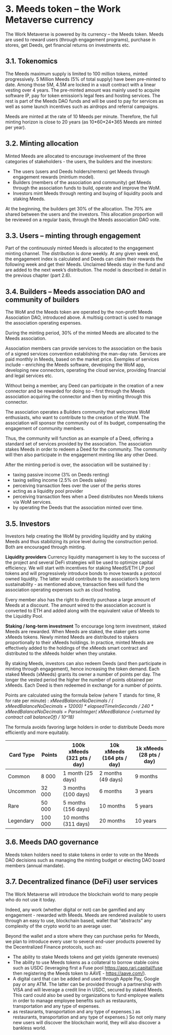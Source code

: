 # 3. Meeds token – the Work Metaverse currency

The Work Metaverse is powered by its currency – the Meeds token. Meeds are used to reward users (through engagement programs), purchase in stores, get Deeds, get financial returns on investments etc.

## 3.1. Tokenomics

The Meeds maximum supply is limited to 100 million tokens, minted progressively. 5 Million Meeds (5% of total supply) have been pre-minted to date. Among those 5M, 4.5M are locked in a vault contract with a linear vesting over 4 years. The pre-minted amount was mainly used to acquire software IP, pay for token emission’s legal fees and hosting services. The rest is part of the Meeds DAO funds and will be used to pay for services as well as some launch incentives such as airdrops and referral campaigns.

Meeds are minted at the rate of 10 Meeds per minute. Therefore, the full minting horizon is close to 20 years (as 10\*60\*24\*365 Meeds are minted per year).

## 3.2. Minting allocation

Minted Meeds are allocated to encourage involvement of the three categories of stakeholders - the users, the builders and the investors:

- The users (users and Deeds holders/renters) get Meeds through engagement rewards (mintium model).
- Builders (members of the association and community) get Meeds through the association funds to build, operate and improve the WoM.
- Investors mint Meeds through renting and buying of liquidity pools and staking Meeds.

At the beginning, the builders get 30% of the allocation. The 70% are shared between the users and the investors. This allocation proportion will be reviewed on a regular basis, through the Meeds association DAO vote.

## 3.3. Users – minting through engagement

Part of the continuously minted Meeds is allocated to the engagement minting channel. The distribution is done weekly. At any given week end, the engagement index is calculated and Deeds can claim their rewards the following week and get their Meeds. Unclaimed Meeds stay in the fund and are added to the next week’s distribution. The model is described in detail in the previous chapter (part 2.6).

## 3.4. Builders – Meeds association DAO and community of builders

The WoM and the Meeds token are operated by the non-profit Meeds Association DAO, introduced above. A multisig contract is used to manage the association operating expenses.

During the minting period, 30% of the minted Meeds are allocated to the Meeds association.

Association members can provide services to the association on the basis of a signed services convention establishing the man-day rate. Services are paid monthly in Meeds, based on the market price. Exemples of services include – enriching the Meeds software, developing the WoM app, developing new connectors, operating the cloud service, providing financial and legal services etc.

Without being a member, any Deed can participate in the creation of a new connector and be rewarded for doing so – first through the Meeds association acquiring the connector and then by minting through this connector.

The association operates a Builders community that welcomes WoM enthusiasts, who want to contribute to the creation of the WoM. The association will sponsor the community out of its budget, compensating the engagement of community members.

Thus, the community will function as an example of a Deed, offering a standard set of services provided by the association. The association stakes Meeds in order to redeem a Deed for the community. The community will then also participate in the engagement minting like any other Deed.

After the minting period is over, the association will be sustained by :

- taxing passive income (3% on Deeds renting)
- taxing selling income (2.5% on Deeds sales)
- perceiving transaction fees over the user of the perks stores
- acting as a liquidity pool provider
- perceiving transaction fees when a Deed distributes non Meeds tokens via WoM services.
- by operating the Deeds that the association minted over time.


## 3.5. Investors

Investors help creating the WoM by providing liquidity and by staking Meeds and thus stabilizing its price level during the construction period. Both are encouraged through minting.

**Liquidity providers** Currency liquidity management is key to the success of the project and several DeFi strategies will be used to optimize capital efficiency. We will start with incentives for staking MeedS/ETH LP pool tokens and will progressively introduce bonds to move towards a protocol owned liquidity. The latter would contribute to the association’s long term sustainability - as mentioned above, transaction fees will fund the association operating expenses such as cloud hosting.

Every member also has the right to directly purchase a large amount of Meeds at a discount. The amount wired to the association account is converted to ETH and added along with the equivalent value of Meeds to the Liquidity Pool.

**Staking / long-term investment** To encourage long term investment, staked Meeds are rewarded. When Meeds are staked, the staker gets some xMeeds tokens. Newly minted Meeds are distributed to stakers proportionally to their xMeeds holdings. In practice, minted Meeds are effectively added to the holdings of the xMeeds smart contract and distributed to the xMeeds holder when they unstake.

By staking Meeds, investors can also redeem Deeds (and then participate in minting through engagement), hence increasing the token demand. Each staked Meeds (xMeeds) grants its owner a number of points per day. The longer the vested period the higher the number of points obtained per xMeeds. Each Deed is then redeemed in exchange for a number of points.

Points are calculated using the formula below (where T stands for time, R for rate per minute) : _xMeedBalanceNoDecimals / ( xMeedBalanceNoDecimals + 12000) * elapsedTimeInSeconds / 240 * xMeedBalanceNoDecimals = ParseInteger( xMeedBalance (=returned by contract call balanceOf) / 10^18)_

The formula avoids favoring large holders in order to distribute Deeds more efficiently and more equitably.

| **Card Type** | **Points** | **100k xMeeds** (321 pts / day) | **10k xMeeds** (164 pts / day) | **1k xMeeds** (28 pts / day) |
| ------------- | ---------- | ------------------------------- | ------------------------------ | ---------------------------- |
| Common        | 8 000      | 1 month (25 days)               | 2 months (49 days)             | 9 months                     |
| Uncommon      | 32 000     | 3 months (100 days)             | 6 months                       | 3 years                      |
| Rare          | 50 000     | 5 months (156 days)             | 10 months                      | 5 years                      |
| Legendary     | 100 000    | 10 months (311 days)            | 20 months                      | 10 years                     |

## 3.6. Meeds DAO governance

Meeds token holders need to stake tokens in order to vote on the Meeds DAO decisions such as managing the minting budget or electing DAO board members (annual mandate).

## 3.7. Decentralized finance (DeFi) user services

The Work Metaverse will introduce the blockchain world to many people who do not use it today.

Indeed, any work (whether digital or not) can be gamified and any engagement - rewarded with Meeds. Meeds are rendered available to users through an easy to use, blockchain based, wallet that “abstracts” any complexity of the crypto world to an average user.

Beyond the wallet and a store where they can purchase perks for Meeds, we plan to introduce every user to several end-user products powered by the Decentralized Finance protocols, such as:

- The ability to stake Meeds tokens and get yields (generate revenues)
- The ability to use Meeds tokens as a collateral to borrow stable coins such as USDC (leveraging first a Fuse pool https://app.rari.capital/fuse then registering the Meeds token to AAVE - https://aave.com/).
- A digital card that can be added and used through Apple Pay, Google pay or any ATM. The latter can be provided through a partnership with VISA and will leverage a credit line in USDC, secured by staked Meeds. This card could also be used by organizations to fund employee wallets in order to manage employee benefits such as restaurants, transportation and any type of expenses.
- as restaurants, transportation and any type of expenses.) as restaurants, transportation and any type of expenses.) So not only many new users will discover the blockchain world, they will also discover a bankless world.

 
